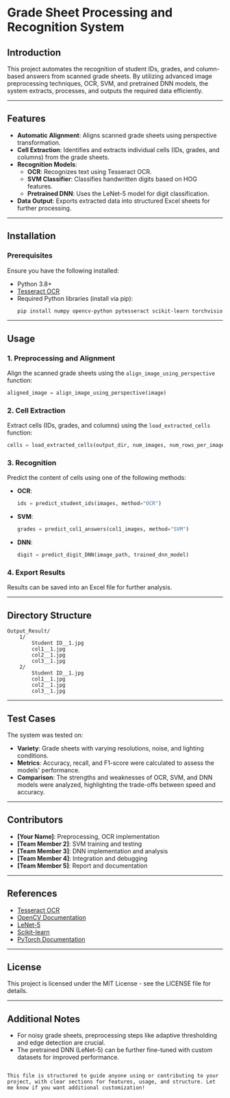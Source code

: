 
# Grade Sheet Processing and Recognition System

## Introduction
This project automates the recognition of student IDs, grades, and column-based answers from scanned grade sheets. By utilizing advanced image preprocessing techniques, OCR, SVM, and pretrained DNN models, the system extracts, processes, and outputs the required data efficiently.

---

## Features
- **Automatic Alignment**: Aligns scanned grade sheets using perspective transformation.
- **Cell Extraction**: Identifies and extracts individual cells (IDs, grades, and columns) from the grade sheets.
- **Recognition Models**:
  - **OCR**: Recognizes text using Tesseract OCR.
  - **SVM Classifier**: Classifies handwritten digits based on HOG features.
  - **Pretrained DNN**: Uses the LeNet-5 model for digit classification.
- **Data Output**: Exports extracted data into structured Excel sheets for further processing.

---

## Installation

### Prerequisites
Ensure you have the following installed:
- Python 3.8+
- [Tesseract OCR](https://github.com/tesseract-ocr/tesseract)
- Required Python libraries (install via pip):
  ```bash
  pip install numpy opencv-python pytesseract scikit-learn torchvision torch matplotlib
  ```

---

## Usage

### 1. Preprocessing and Alignment
Align the scanned grade sheets using the `align_image_using_perspective` function:
```python
aligned_image = align_image_using_perspective(image)
```

### 2. Cell Extraction
Extract cells (IDs, grades, and columns) using the `load_extracted_cells` function:
```python
cells = load_extracted_cells(output_dir, num_images, num_rows_per_image)
```

### 3. Recognition
Predict the content of cells using one of the following methods:
- **OCR**:
  ```python
  ids = predict_student_ids(images, method="OCR")
  ```
- **SVM**:
  ```python
  grades = predict_col1_answers(col1_images, method="SVM")
  ```
- **DNN**:
  ```python
  digit = predict_digit_DNN(image_path, trained_dnn_model)
  ```

### 4. Export Results
Results can be saved into an Excel file for further analysis.

---

## Directory Structure
```
Output_Result/
    1/
        Student ID__1.jpg
        col1__1.jpg
        col2__1.jpg
        col3__1.jpg
    2/
        Student ID__1.jpg
        col1__1.jpg
        col2__1.jpg
        col3__1.jpg
```

---

## Test Cases
The system was tested on:
- **Variety**: Grade sheets with varying resolutions, noise, and lighting conditions.
- **Metrics**: Accuracy, recall, and F1-score were calculated to assess the models' performance.
- **Comparison**: The strengths and weaknesses of OCR, SVM, and DNN models were analyzed, highlighting the trade-offs between speed and accuracy.

---

## Contributors
- **[Your Name]**: Preprocessing, OCR implementation
- **[Team Member 2]**: SVM training and testing
- **[Team Member 3]**: DNN implementation and analysis
- **[Team Member 4]**: Integration and debugging
- **[Team Member 5]**: Report and documentation

---

## References
- [Tesseract OCR](https://github.com/tesseract-ocr/tesseract)
- [OpenCV Documentation](https://opencv.org/)
- [LeNet-5](http://yann.lecun.com/exdb/lenet/)
- [Scikit-learn](https://scikit-learn.org/)
- [PyTorch Documentation](https://pytorch.org/)

---

## License
This project is licensed under the MIT License - see the LICENSE file for details.

---

## Additional Notes
- For noisy grade sheets, preprocessing steps like adaptive thresholding and edge detection are crucial.
- The pretrained DNN (LeNet-5) can be further fine-tuned with custom datasets for improved performance.
```

This file is structured to guide anyone using or contributing to your project, with clear sections for features, usage, and structure. Let me know if you want additional customization!
